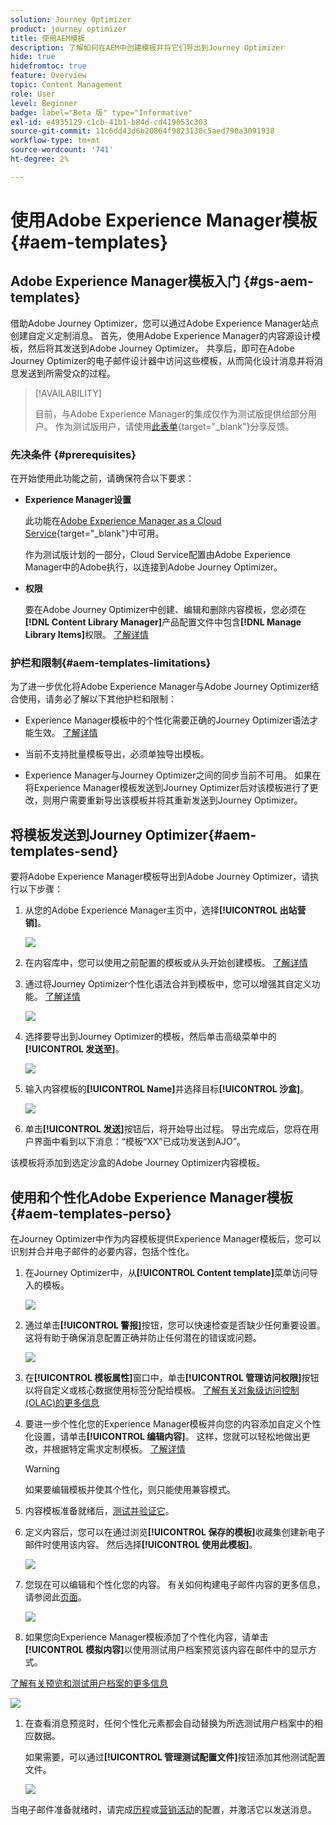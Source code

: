 ```yaml
---
solution: Journey Optimizer
product: journey optimizer
title: 使用AEM模板
description: 了解如何在AEM中创建模板并将它们导出到Journey Optimizer
hide: true
hidefromtoc: true
feature: Overview
topic: Content Management
role: User
level: Beginner
badge: label="Beta 版" type="Informative"
exl-id: e4935129-c1cb-41b1-b84d-cd419053c303
source-git-commit: 11c6dd43d6b20864f9823130c5aed790a3091938
workflow-type: tm+mt
source-wordcount: '741'
ht-degree: 2%

---
```


# 使用Adobe Experience Manager模板 {#aem-templates}

## Adobe Experience Manager模板入门 {#gs-aem-templates}

借助Adobe Journey Optimizer，您可以通过Adobe Experience Manager站点创建自定义定制消息。 首先，使用Adobe Experience Manager的内容源设计模板，然后将其发送到Adobe Journey Optimizer。 共享后，即可在Adobe Journey Optimizer的电子邮件设计器中访问这些模板，从而简化设计消息并将消息发送到所需受众的过程。

>[!AVAILABILITY]
>
>目前，与Adobe Experience Manager的集成仅作为测试版提供给部分用户。
>作为测试版用户，请使用[此表单](https://forms.office.com/pages/responsepage.aspx?id=Wht7-jR7h0OUrtLBeN7O4Wf0cbVTQ3tCpW_unE-w8-JUN1FaNlAzNkhPSUdaSkJXVFRCNTRJNVRFSy4u){target="_blank"}分享反馈。


### 先决条件 {#prerequisites}

在开始使用此功能之前，请确保符合以下要求：

* **Experience Manager设置**

  此功能在[Adobe Experience Manager as a Cloud Service](https://experienceleague.adobe.com/docs/experience-manager-cloud-service/content/overview/introduction.html?lang=zh-Hans){target="_blank"}中可用。

  作为测试版计划的一部分，Cloud Service配置由Adobe Experience Manager中的Adobe执行，以连接到Adobe Journey Optimizer。

* **权限**

  要在Adobe Journey Optimizer中创建、编辑和删除内容模板，您必须在&#x200B;**[!DNL Content Library Manager]**&#x200B;产品配置文件中包含&#x200B;**[!DNL Manage Library Items]**&#x200B;权限。 [了解详情](../administration/ootb-product-profiles.md#content-library-manager)

### 护栏和限制{#aem-templates-limitations}

为了进一步优化将Adobe Experience Manager与Adobe Journey Optimizer结合使用，请务必了解以下其他护栏和限制：

* Experience Manager模板中的个性化需要正确的Journey Optimizer语法才能生效。 [了解详情](../personalization/personalization-syntax.md)

* 当前不支持批量模板导出，必须单独导出模板。

* Experience Manager与Journey Optimizer之间的同步当前不可用。 如果在将Experience Manager模板发送到Journey Optimizer后对该模板进行了更改，则用户需要重新导出该模板并将其重新发送到Journey Optimizer。

## 将模板发送到Journey Optimizer{#aem-templates-send}

要将Adobe Experience Manager模板导出到Adobe Journey Optimizer，请执行以下步骤：

1. 从您的Adobe Experience Manager主页中，选择&#x200B;**[!UICONTROL 出站营销]**。

   ![](assets/aem-outbound-menu.png)

1. 在内容库中，您可以使用之前配置的模板或从头开始创建模板。 [了解详情](https://experienceleague.adobe.com/docs/experience-manager-65/authoring/authoring/managing-pages.html?lang=zh-Hans#creating-a-new-page)

1. 通过将Journey Optimizer个性化语法合并到模板中，您可以增强其自定义功能。 [了解详情](../personalization/personalization-syntax.md)

   ![](assets/aem_ajo_4.png)

1. 选择要导出到Journey Optimizer的模板，然后单击高级菜单中的&#x200B;**[!UICONTROL 发送至]**。

   ![](assets/aem-advanced-menu.png)

1. 输入内容模板的&#x200B;**[!UICONTROL Name]**&#x200B;并选择目标&#x200B;**[!UICONTROL 沙盒]**。

   ![](assets/aem-send-template-settings.png)

1. 单击&#x200B;**[!UICONTROL 发送]**&#x200B;按钮后，将开始导出过程。 导出完成后，您将在用户界面中看到以下消息：“模板“XX”已成功发送到AJO”。

该模板将添加到选定沙盒的Adobe Journey Optimizer内容模板。

## 使用和个性化Adobe Experience Manager模板{#aem-templates-perso}

在Journey Optimizer中作为内容模板提供Experience Manager模板后，您可以识别并合并电子邮件的必要内容，包括个性化。

1. 在Journey Optimizer中，从&#x200B;**[!UICONTROL Content template]**&#x200B;菜单访问导入的模板。

   ![](assets/aem_ajo_1.png)

1. 通过单击&#x200B;**[!UICONTROL 警报]**&#x200B;按钮，您可以快速检查是否缺少任何重要设置。 这将有助于确保消息配置正确并防止任何潜在的错误或问题。

   ![](assets/aem_ajo_2.png)

1. 在&#x200B;**[!UICONTROL 模板属性]**&#x200B;窗口中，单击&#x200B;**[!UICONTROL 管理访问权限]**&#x200B;按钮以将自定义或核心数据使用标签分配给模板。 [了解有关对象级访问控制(OLAC)的更多信息](../administration/object-based-access.md)

1. 要进一步个性化您的Experience Manager模板并向您的内容添加自定义个性化设置，请单击&#x200B;**[!UICONTROL 编辑内容]**。 这样，您就可以轻松地做出更改，并根据特定需求定制模板。 [了解详情](../email/get-started-email-design.md)

   >[!WARNING]
   >
   > 如果要编辑模板并使其个性化，则只能使用兼容模式。

1. 内容模板准备就绪后，[测试并验证它](../content-management/content-templates.md#test-template)。

1. 定义内容后，您可以在通过浏览&#x200B;**[!UICONTROL 保存的模板]**&#x200B;收藏集创建新电子邮件时使用该内容。 然后选择&#x200B;**[!UICONTROL 使用此模板]**。

   ![](assets/aem_ajo_3.png)

1. 您现在可以编辑和个性化您的内容。 有关如何构建电子邮件内容的更多信息，请参阅此[页面](../email/content-from-scratch.md)。

   ![](assets/aem_ajo_5.png)

1. 如果您向Experience Manager模板添加了个性化内容，请单击&#x200B;**[!UICONTROL 模拟内容]**&#x200B;以使用测试用户档案预览该内容在邮件中的显示方式。

[了解有关预览和测试用户档案的更多信息](../content-management/preview-test.md)

   ![](assets/aem_ajo_6.png)

1. 在查看消息预览时，任何个性化元素都会自动替换为所选测试用户档案中的相应数据。

   如果需要，可以通过&#x200B;**[!UICONTROL 管理测试配置文件]**&#x200B;按钮添加其他测试配置文件。

   ![](assets/aem_ajo_7.png)

当电子邮件准备就绪时，请完成[历程](../building-journeys/journey-gs.md)或[营销活动](../campaigns/create-campaign.md)的配置，并激活它以发送消息。
